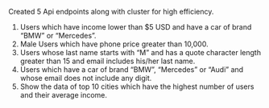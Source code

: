 Created 5 Api endpoints along with cluster for high efficiency.
1. Users which have income lower than $5 USD and have a car of brand “BMW” or “Mercedes”.
2. Male Users which have phone price greater than 10,000.
3. Users whose last name starts with “M” and has a quote character length greater than 15 and email includes his/her last name.
4. Users which have a car of brand “BMW”, “Mercedes” or “Audi” and whose email does not include any digit.
5. Show the data of top 10 cities which have the highest number of users and their average income.
